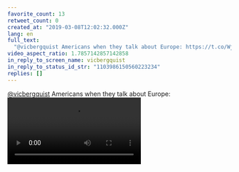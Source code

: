 ```yaml
---
favorite_count: 13
retweet_count: 0
created_at: "2019-03-08T12:02:32.000Z"
lang: en
full_text:
  "@vicbergquist Americans when they talk about Europe: https://t.co/WjDIcfZwdt"
video_aspect_ratio: 1.7857142857142858
in_reply_to_screen_name: vicbergquist
in_reply_to_status_id_str: "1103986150560223234"
replies: []
---
```


[@vicbergquist](https://twitter.com/vicbergquist) Americans when they talk about
Europe:
![Embedded Video](https://twitter-media-coderbyheart.s3.eu-north-1.amazonaws.com/1103989372624486402-D1IoeXfWoAAyvcz.mp4)
